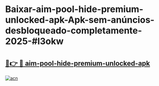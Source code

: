 # Baixar-aim-pool-hide-premium-unlocked-apk-Apk-sem-anúncios-desbloqueado-completamente-2025-#l3okw

# <h2><a href="https://ainizakaria.my?title=aim-pool-hide-premium-unlocked-apk&ref=24M">🔗👉 🔴 aim-pool-hide-premium-unlocked-apk</a></h2>

[![acn](https://github.com/user-attachments/assets/0f9c940e-d8b0-45ae-aac7-cd30a18b3e1c)](https://ainizakaria.my?title=aim-pool-hide-premium-unlocked-apk&ref=24M)

